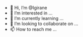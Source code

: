 - 👋 Hi, I’m @Igirane
- 👀 I’m interested in ...
- 🌱 I’m currently learning ...
- 💞️ I’m looking to collaborate on ...
- 📫 How to reach me ...

<!---
Igirane/Igirane is a ✨ special ✨ repository because its `README.md` (this file) appears on your GitHub profile.
You can click the Preview link to take a look at your changes.
--->
